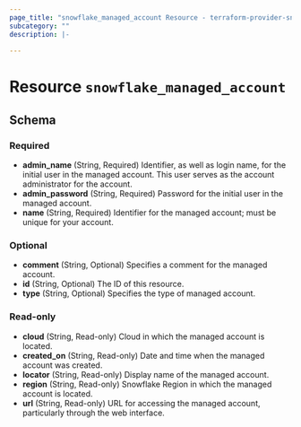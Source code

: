 ```yaml
---
page_title: "snowflake_managed_account Resource - terraform-provider-snowflake"
subcategory: ""
description: |-
  
---
```


# Resource `snowflake_managed_account`





## Schema

### Required

- **admin_name** (String, Required) Identifier, as well as login name, for the initial user in the managed account. This user serves as the account administrator for the account.
- **admin_password** (String, Required) Password for the initial user in the managed account.
- **name** (String, Required) Identifier for the managed account; must be unique for your account.

### Optional

- **comment** (String, Optional) Specifies a comment for the managed account.
- **id** (String, Optional) The ID of this resource.
- **type** (String, Optional) Specifies the type of managed account.

### Read-only

- **cloud** (String, Read-only) Cloud in which the managed account is located.
- **created_on** (String, Read-only) Date and time when the managed account was created.
- **locator** (String, Read-only) Display name of the managed account.
- **region** (String, Read-only) Snowflake Region in which the managed account is located.
- **url** (String, Read-only) URL for accessing the managed account, particularly through the web interface.


